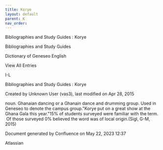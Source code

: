 ```yaml
---
title: Korye
layout: default
parent: K
nav_order:
---
```


Bibliographies and Study Guides : Korye

Bibliographies and Study Guides

Dictionary of Geneseo English

View All Entries

I-L

Bibliographies and Study Guides : Korye

Created by  Unknown User (vas3), last modified on Apr 28, 2015

noun. Ghanaian dancing or a Ghanain dance and drumming group. Used in Geneseo to denote the campus group.&quot;Korye put on a great show at the Ghana Gala this year.&quot;15% of students surveyed were familiar with the term.  Of those surveyed 0% believed the word was of local origin.(Sigl, G-M, 2015)

Document generated by Confluence on May 22, 2023 12:37

Atlassian
